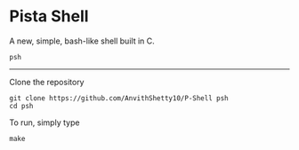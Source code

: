 # Pista Shell

A new, simple, bash-like shell built in C.

    psh

---

Clone the repository

    git clone https://github.com/AnvithShetty10/P-Shell psh
    cd psh

To run, simply type

    make